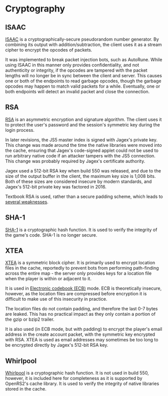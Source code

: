 # Cryptography

## ISAAC

[ISAAC][isaac] is a cryptographically-secure pseudorandom number generator. By
combining its output with addition/subtraction, the client uses it as a stream
cipher to encrypt the opcodes of packets.

It was implemented to break packet injection bots, such as AutoRune. While
using ISAAC in this manner only provides confidentiality, and not authenticity
or integrity, if the opcodes are tampered with the packet lengths will no
longer be in sync between the client and server. This causes one or both of the
endpoints to read garbage opcodes, though the garbage opcodes may happen to
match valid packets for a while. Eventually, one or both endpoints will detect
an invalid packet and close the connection.

## RSA

[RSA][rsa] is an asymmetric encryption and signature algorithm. The client uses
it to protect the user's password and the session's symmetric key during the
login process.

In later revisions, the JS5 master index is signed with Jagex's private key.
This change was made around the time the native libraries were moved into the
cache, ensuring that Jagex's code-signed applet could not be used to run
arbitrary native code if an attacker tampers with the JS5 connection. This
change was probably required by Jagex's certificate authority.

Jagex used a 512-bit RSA key when build 550 was released, and due to the size
of the output buffer in the client, the maximum key size is 1,008 bits. Both of
these sizes are considered insecure by modern standards, and Jagex's 512-bit
private key was factored in 2016.

Textbook RSA is used, rather than a secure padding scheme, which leads to
[several weaknesses][textbook-rsa].

## SHA-1

[SHA-1][sha1] is a cryptographic hash function. It is used to verify the
integrity of the game's code. SHA-1 is no longer secure.

## XTEA

[XTEA][xtea] is a symmetric block cipher. It is primarily used to encrypt
location files in the cache, reportedly to prevent bots from performing
path-finding across the entire map - the server only provides keys for a
location file when the player is within or adjacent to it.

It is used in [Electronic codebook (ECB)][ecb] mode. ECB is theoretically
insecure, however, as the location files are compressed before encryption it is
difficult to make use of this insecurity in practice.

The location files do not contain padding, and therefore the last 0-7 bytes are
leaked. This has no practical impact as they only contain a portion of the gzip
or bzip2 trailer.

It is also used (in ECB mode, but with padding) to encrypt the player's email
address in the create account packet, with the symmetric key encrypted with RSA.
XTEA is used as email addresses may sometimes be too long to be encrypted
directly by Jagex's 512-bit RSA key.

## Whirlpool

[Whirlpool][whirlpool] is a cryptographic hash function. It is not used in
build 550, however, it is included here for completeness as it is supported by
OpenRS2's cache library. It is used to verify the integrity of native libraries
stored in the cache.

[ecb]: https://en.wikipedia.org/wiki/Block_cipher_mode_of_operation#Electronic_codebook_(ECB)
[isaac]: https://burtleburtle.net/bob/rand/isaacafa.html
[rsa]: https://en.wikipedia.org/wiki/RSA_(cryptosystem)
[sha1]: https://en.wikipedia.org/wiki/SHA-1
[textbook-rsa]: https://en.wikipedia.org/wiki/RSA_(cryptosystem)#Attacks_against_plain_RSA
[whirlpool]: https://en.wikipedia.org/wiki/Whirlpool_(hash_function)
[xtea]: https://en.wikipedia.org/wiki/XTEA
